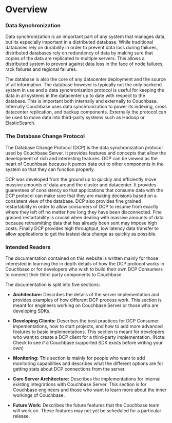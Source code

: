 # Overview

### Data Synchronization

Data synchronization is an important part of any system that manages data, but its especially important in a distributed database. While traditional databases rely on durability in order to prevent data loss during failures, distributed databases rely on redundency of data by making sure that copies of the data are replicated to multiple servers. This allows a distributed system to prevent against data loss in the face of node failures, rack failures and regional failures.

The database is also the core of any datacenter deployment and the source of all information. The database however is typically not the only backend system in use and a data synchronization protocol is useful for keeping the data in all systems in the datacenter up to date with respect to the database. This is important both internally and externally to Couchbase. Internally Couchbase uses data synchronization to power its indexing, cross datacenter replication, and backup components. Externally the protocol can be used to move data into third-party systems such as Hadoop or ElasticSearch.

### The Database Change Protocol

The Database Change Protocol (DCP) is the data synchronization protocol used by Couchbase Server. It provides features and concepts that allow the development of rich and interesting features. DCP can be viewed as the heart of Couchbase because it pumps data out to other components in the system so that they can function properly.

DCP was developed from the ground up to quickly and efficiently move massive amounts of data around the cluster and datacenter. It provides guarentees of consistency so that applications that consume data with the DCP protocol can make sure that they are making decisions based on a consistent view of the database. DCP also provides fine grained restartability in order to allow consumers of DCP to resume from exactly where they left off no matter how long they have been disconnected. Fine grained restartability is crucial when dealing with massive amounts of data because retrasmitting data that has already been sent may impose high costs. Finally DCP provides high throughput, low latency data transfer to allow applications to get the lastest data change as quickly as possible.

### Intended Readers

The documentation contained on this website is written mainly for those interested in learning the in depth details of how the DCP protocol works in Couchbase or for developers who wish to build their own DCP Consumers to connect their third-party components to Couchbase.

The documentation is split into five sections:

* **Architecture:** Describes the details of the server implementation and provides examples of how different DCP process work. This section is meant for engineers working on Couchbase Server or those who are developing SDKs.

* **Developing Clients:** Describes the best practices for DCP Consumer impementations, how to start projects, and how to add more advanced features to basic implementations. This section is meant for developers who want to create a DCP client for a third-party implementation. (Note: Check to see if a Couchbase supported SDK exists before writing your own)

* **Monitoring:** This section is mainly for people who want to add monitoring capabilities and describes what the different options are for getting stats about DCP connections from the server.

* **Core Server Architecture:** Describes the implementations for internal existing integrations with Couchbase Server. This section is for Couchbase engineers and those who want to learn more about the inner workings of Couchbase.

* **Future Work:** Describes the future features that the Couchbase team will work on. These features may not yet be scheduled for a particular release.

